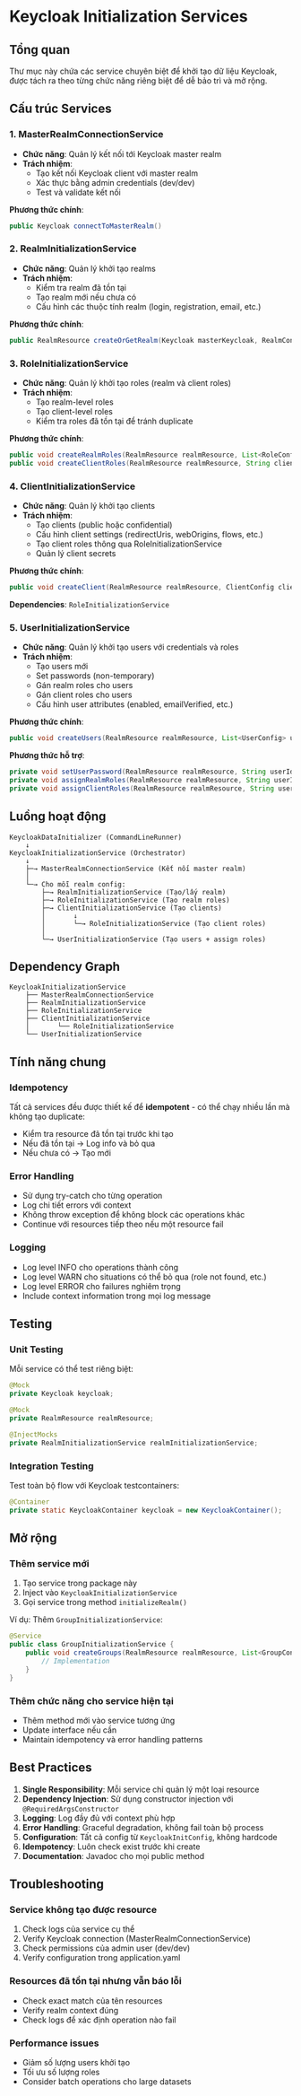 # Keycloak Initialization Services

## Tổng quan

Thư mục này chứa các service chuyên biệt để khởi tạo dữ liệu Keycloak, được tách ra theo từng chức năng riêng biệt để dễ bảo trì và mở rộng.

## Cấu trúc Services

### 1. **MasterRealmConnectionService**
- **Chức năng**: Quản lý kết nối tới Keycloak master realm
- **Trách nhiệm**:
  - Tạo kết nối Keycloak client với master realm
  - Xác thực bằng admin credentials (dev/dev)
  - Test và validate kết nối

**Phương thức chính**:
```java
public Keycloak connectToMasterRealm()
```

### 2. **RealmInitializationService**
- **Chức năng**: Quản lý khởi tạo realms
- **Trách nhiệm**:
  - Kiểm tra realm đã tồn tại
  - Tạo realm mới nếu chưa có
  - Cấu hình các thuộc tính realm (login, registration, email, etc.)

**Phương thức chính**:
```java
public RealmResource createOrGetRealm(Keycloak masterKeycloak, RealmConfig config)
```

### 3. **RoleInitializationService**
- **Chức năng**: Quản lý khởi tạo roles (realm và client roles)
- **Trách nhiệm**:
  - Tạo realm-level roles
  - Tạo client-level roles
  - Kiểm tra roles đã tồn tại để tránh duplicate

**Phương thức chính**:
```java
public void createRealmRoles(RealmResource realmResource, List<RoleConfig> roleConfigs)
public void createClientRoles(RealmResource realmResource, String clientUuid, List<String> roleNames)
```

### 4. **ClientInitializationService**
- **Chức năng**: Quản lý khởi tạo clients
- **Trách nhiệm**:
  - Tạo clients (public hoặc confidential)
  - Cấu hình client settings (redirectUris, webOrigins, flows, etc.)
  - Tạo client roles thông qua RoleInitializationService
  - Quản lý client secrets

**Phương thức chính**:
```java
public void createClient(RealmResource realmResource, ClientConfig clientConfig)
```

**Dependencies**: `RoleInitializationService`

### 5. **UserInitializationService**
- **Chức năng**: Quản lý khởi tạo users với credentials và roles
- **Trách nhiệm**:
  - Tạo users mới
  - Set passwords (non-temporary)
  - Gán realm roles cho users
  - Gán client roles cho users
  - Cấu hình user attributes (enabled, emailVerified, etc.)

**Phương thức chính**:
```java
public void createUsers(RealmResource realmResource, List<UserConfig> userConfigs)
```

**Phương thức hỗ trợ**:
```java
private void setUserPassword(RealmResource realmResource, String userId, String password)
private void assignRealmRoles(RealmResource realmResource, String userId, List<String> roleNames)
private void assignClientRoles(RealmResource realmResource, String userId, Map<String, List<String>> clientRoles)
```

## Luồng hoạt động

```
KeycloakDataInitializer (CommandLineRunner)
    ↓
KeycloakInitializationService (Orchestrator)
    ↓
    ├─→ MasterRealmConnectionService (Kết nối master realm)
    │
    └─→ Cho mỗi realm config:
        ├─→ RealmInitializationService (Tạo/lấy realm)
        ├─→ RoleInitializationService (Tạo realm roles)
        ├─→ ClientInitializationService (Tạo clients)
        │       ↓
        │       └─→ RoleInitializationService (Tạo client roles)
        │
        └─→ UserInitializationService (Tạo users + assign roles)
```

## Dependency Graph

```
KeycloakInitializationService
    ├── MasterRealmConnectionService
    ├── RealmInitializationService
    ├── RoleInitializationService
    ├── ClientInitializationService
    │       └── RoleInitializationService
    └── UserInitializationService
```

## Tính năng chung

### Idempotency
Tất cả services đều được thiết kế để **idempotent** - có thể chạy nhiều lần mà không tạo duplicate:
- Kiểm tra resource đã tồn tại trước khi tạo
- Nếu đã tồn tại → Log info và bỏ qua
- Nếu chưa có → Tạo mới

### Error Handling
- Sử dụng try-catch cho từng operation
- Log chi tiết errors với context
- Không throw exception để không block các operations khác
- Continue với resources tiếp theo nếu một resource fail

### Logging
- Log level INFO cho operations thành công
- Log level WARN cho situations có thể bỏ qua (role not found, etc.)
- Log level ERROR cho failures nghiêm trọng
- Include context information trong mọi log message

## Testing

### Unit Testing
Mỗi service có thể test riêng biệt:
```java
@Mock
private Keycloak keycloak;

@Mock
private RealmResource realmResource;

@InjectMocks
private RealmInitializationService realmInitializationService;
```

### Integration Testing
Test toàn bộ flow với Keycloak testcontainers:
```java
@Container
private static KeycloakContainer keycloak = new KeycloakContainer();
```

## Mở rộng

### Thêm service mới
1. Tạo service trong package này
2. Inject vào `KeycloakInitializationService`
3. Gọi service trong method `initializeRealm()`

Ví dụ: Thêm `GroupInitializationService`:
```java
@Service
public class GroupInitializationService {
    public void createGroups(RealmResource realmResource, List<GroupConfig> groupConfigs) {
        // Implementation
    }
}
```

### Thêm chức năng cho service hiện tại
- Thêm method mới vào service tương ứng
- Update interface nếu cần
- Maintain idempotency và error handling patterns

## Best Practices

1. **Single Responsibility**: Mỗi service chỉ quản lý một loại resource
2. **Dependency Injection**: Sử dụng constructor injection với `@RequiredArgsConstructor`
3. **Logging**: Log đầy đủ với context phù hợp
4. **Error Handling**: Graceful degradation, không fail toàn bộ process
5. **Configuration**: Tất cả config từ `KeycloakInitConfig`, không hardcode
6. **Idempotency**: Luôn check exist trước khi create
7. **Documentation**: Javadoc cho mọi public method

## Troubleshooting

### Service không tạo được resource
1. Check logs của service cụ thể
2. Verify Keycloak connection (MasterRealmConnectionService)
3. Check permissions của admin user (dev/dev)
4. Verify configuration trong application.yaml

### Resources đã tồn tại nhưng vẫn báo lỗi
- Check exact match của tên resources
- Verify realm context đúng
- Check logs để xác định operation nào fail

### Performance issues
- Giảm số lượng users khởi tạo
- Tối ưu số lượng roles
- Consider batch operations cho large datasets

